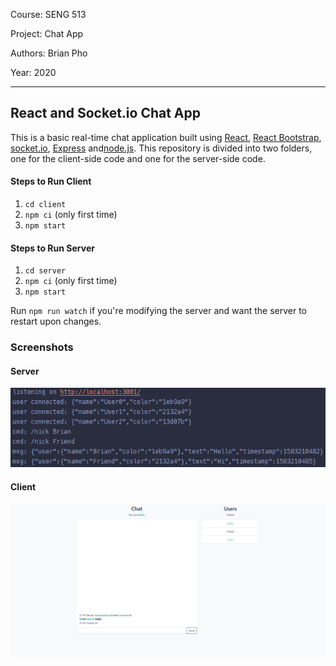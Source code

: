 Course: SENG 513

Project: Chat App

Authors: Brian Pho

Year: 2020

---

## React and Socket.io Chat App

This is a basic real-time chat application built using [React](https://reactjs.org/), 
[React Bootstrap](https://react-bootstrap.github.io/), [socket.io](https://socket.io/), 
[Express](https://expressjs.com/) and[node.js](https://nodejs.org/en/). 
This repository is divided into two folders, one for the client-side
code and one for the server-side code.

#### Steps to Run Client

1. `cd client`
2. `npm ci` (only first time)
3. `npm start`

#### Steps to Run Server

1. `cd server`
2. `npm ci` (only first time)
3. `npm start`

Run `npm run watch` if you're modifying the server and want the server to restart upon changes.

### Screenshots

#### Server

![](server.png)

#### Client

![](client.png)
